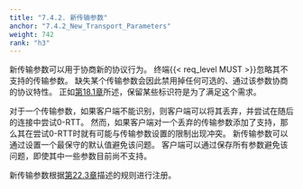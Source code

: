 ```yaml
---
title: "7.4.2. 新传输参数"
anchor: "7.4.2_New_Transport_Parameters"
weight: 742
rank: "h3"
---
```


新传输参数可以用于协商新的协议行为。
终端{{< req_level MUST >}}忽略其不支持的传输参数。
缺失某个传输参数会因此禁用掉任何可选的、通过该参数协商的协议特性。
正如[第18.1章]()所述，保留某些标识符是为了满足这个需求。

对于一个传输参数，如果客户端不能识别，则客户端可以将其丢弃，并尝试在随后的连接中尝试0-RTT。
然而，如果客户端对一个丢弃的传输参数添加了支持，那么其在尝试0-RTT时就有可能与传输参数设置的限制出现冲突。
新传输参数可以通过设置一个最保守的默认值避免该问题。
客户端可以通过保存所有参数避免该问题，即使其中一些参数目前尚不支持。

新传输参数根据[第22.3章]()描述的规则进行注册。
